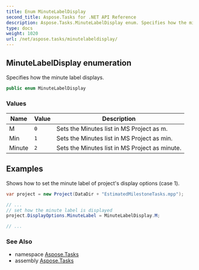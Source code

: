 ```yaml
---
title: Enum MinuteLabelDisplay
second_title: Aspose.Tasks for .NET API Reference
description: Aspose.Tasks.MinuteLabelDisplay enum. Specifies how the minute label displays
type: docs
weight: 1020
url: /net/aspose.tasks/minutelabeldisplay/
---
```

## MinuteLabelDisplay enumeration

Specifies how the minute label displays.

```csharp
public enum MinuteLabelDisplay
```

### Values

| Name | Value | Description |
| --- | --- | --- |
| M | `0` | Sets the Minutes list in MS Project as m. |
| Min | `1` | Sets the Minutes list in MS Project as min. |
| Minute | `2` | Sets the Minutes list in MS Project as minute. |

## Examples

Shows how to set the minute label of project's display options (case 1).

```csharp
var project = new Project(DataDir + "EstimatedMilestoneTasks.mpp");

// ...
// set how the minute label is displayed
project.DisplayOptions.MinuteLabel = MinuteLabelDisplay.M;

// ...
```

### See Also

* namespace [Aspose.Tasks](../../aspose.tasks/)
* assembly [Aspose.Tasks](../../)


